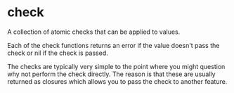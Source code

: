 # check
A collection of atomic checks that can be applied to values.

Each of the check functions returns an error if the value doesn't pass the
check or nil if the check is passed.

The checks are typically very simple to the point where you might question
why not perform the check directly. The reason is that these are usually
returned as closures which allows you to pass the check to another feature.
